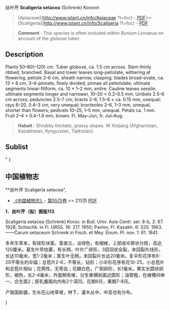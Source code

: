 丝叶芹 **Scaligeria setacea** (Schrenk) Korovin

> [Apiaceae](http://www.iplant.cn/info/Apiaceae ?t=foc) - [PDF](http://iplant.cn/foc/pdf/Apiaceae.pdf)>>[Scaligeria](http://www.iplant.cn/info/Scaligeria ?t=foc) - [PDF](http://www.iplant.cn/foc/pdf/Scaligeria.pdf)

> **Comment** : 
> This species is often included within *Bunium* Linnaeus on account of the globose tuber.

## Description

Plants 50–80(–120) cm. Tuber globose, ca. 1.5 cm across. Stem thinly ribbed, branched. Basal and lower leaves long-petiolate, withering at flowering, petiole 2–6 cm, sheath narrow, clasping; blades broad-ovate, ca. 13 × 8 cm, 3–4-pinnate, finely divided; pinnae all petiolulate; ultimate segments linear-filiform, ca. 10 × 1–2 mm, entire. Cauline leaves sessile, ultimate segments longer and narrower, 10–20 × 0.2–0.5 mm. Umbels 2.5–6 cm across; peduncles 2.5–7 cm; bracts 2–6, 1.5–6 × ca. 0.15 mm, unequal; rays 6–20, 0.4–3 cm, very unequal; bracteoles 2–6, 1–3 mm, unequal, shorter than flowers; pedicels 10–25, 1–5 mm, unequal. Petals ca. 1 mm. Fruit 2–4 × 0.4–1.8 mm, brown. Fl. May–Jun, fr. Jul–Aug.

> **Habait** : 
> Shrubby thickets, grassy slopes. W Xinjiang [Afghanistan, Kazakhstan, Kyrgyzstan, Tajikistan].

## Sublist
"
}
## 中国植物志

**丝叶芹 Scaligeria setacea",

* [《中国植物志》](http://www.iplant.cn/frps)- [第55(1)卷](http://www.iplant.cn/frps/vol/55(1)) >> 213页 [PDF](http://www.iplant.cn/frps/pdf/55(1)/213.PDF)

**1．丝叶芹（拟）图版113**

Scaligeria setacea (Schrenk) Korov. in Bull. Univ. Asie Centr. ser. 8-b, 2: 67. 1928; Schischk. in Fl. URSS. 16: 217. 1950; Pavlov, Fl. Kazakh. 6: 320. 1963. ——Carum setaceum Schrenk in Fisch. et Mey. Enum. Pl. nov. 1: 61. 1841.

多年生草本，有球形块茎。茎直立，淡绿色，有细棱，上部成伞房状分枝，高达120厘米。基生叶早枯萎，有长柄，叶片广卵形，3回羽状全裂，末回裂片线形，长达10毫米，宽1-2毫米；茎生叶无柄，末回裂片长达20毫米。复伞形花序有6-20不等长的伞辐；总苞片2-6，不等长，钻形；小伞形花序有花10-25，小总苞片和总苞片相似；花两性，无萼齿；花瓣白色，广倒卵形，长1毫米。果实长圆状卵形，褐色，长2-4毫米，外面稍有棱，分生果横剖面近圆形；油管粗，在棱槽间单一，合生面2；胚乳腹面向内有2个深凹。花期6月，果期7-8月。

产我国新疆。生长在山地草坡，林下，灌木丛中，中亚也有分布。

}